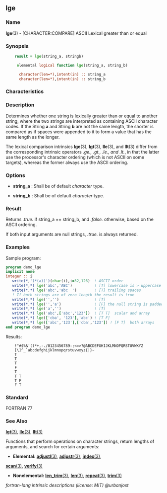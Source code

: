 ## lge

### **Name**

**lge**(3) - \[CHARACTER:COMPARE\] ASCII Lexical greater than or equal

### **Synopsis**
```fortran
    result = lge(string_a, stringb)
```
```fortran
     elemental logical function lge(string_a, string_b)

      character(len=*),intent(in) :: string_a
      character(len=*),intent(in) :: string_b
```
### **Characteristics**

### **Description**

  Determines whether one string is lexically greater than or equal to
  another string, where the two strings are interpreted as containing
  ASCII character codes. If the String **a** and String **b** are not
  the same length, the shorter is compared as if spaces were appended
  to it to form a value that has the same length as the longer.

  The lexical comparison intrinsics **lge**(3), **lgt**(3), **lle**(3),
  and **llt**(3) differ from the corresponding intrinsic operators
  _.ge., .gt., .le., and .lt._, in that the latter use the processor's
  character ordering (which is not ASCII on some targets), whereas the
  former always use the ASCII ordering.

### **Options**

- **string_a**
  : Shall be of default _character_ type.

- **string_b**
  : Shall be of default _character_ type.

### **Result**

Returns _.true._ if string_a == string_b, and _.false._ otherwise,
based on the ASCII ordering.

If both input arguments are null strings, _.true._ is always returned.

### **Examples**

Sample program:
```fortran
program demo_lge
implicit none
integer :: i
   write(*,'(*(a))')(char(i),i=32,126)  ! ASCII order
   write(*,*) lge('abc','ABC')          ! [T] lowercase is > uppercase
   write(*,*) lge('abc','abc  ')        ! [T] trailing spaces
   ! If both strings are of zero length the result is true
   write(*,*) lge('','')                ! [T]
   write(*,*) lge('','a')               ! [F] the null string is padded
   write(*,*) lge('a','')               ! [T]
   write(*,*) lge('abc',['abc','123'])  ! [T T]  scalar and array
   write(*,*) lge(['cba', '123'],'abc') ! [T F]
   write(*,*) lge(['abc','123'],['cba','123']) ! [F T]  both arrays
end program demo_lge
```
  Results:
```text
    !"#$%&'()*+,-./0123456789:;<=>?@ABCDEFGHIJKLMNOPQRSTUVWXYZ
    [\]^_`abcdefghijklmnopqrstuvwxyz{|}~
    T
    T
    T
    F
    T
    T T
    T F
    F T
```
### **Standard**

FORTRAN 77

### **See Also**

  [**lgt**(3)](#lgt),
  [**lle**(3)](#lle),
  [**llt**(3)](#llt)

Functions that perform operations on character strings, return lengths
of arguments, and search for certain arguments:

- **Elemental:**
  [**adjustl**(3)](#adjustl),
  [**adjustr**(3)](#adjustr),
  [**index**(3)](#index),

[**scan**(3)](#scan),
[**verify**(3)](#verify)

- **Nonelemental:**
  [**len_trim**(3)](#len_trim),
  [**len**(3)](#len),
  [**repeat**(3)](#repeat),
  [**trim**(3)](#trim)

 _fortran-lang intrinsic descriptions (license: MIT) \@urbanjost_

